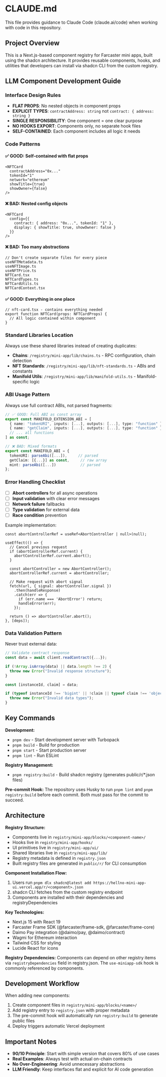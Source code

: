 # CLAUDE.md

This file provides guidance to Claude Code (claude.ai/code) when working with code in this repository.

## Project Overview

This is a Next.js-based component registry for Farcaster mini apps, built using the shadcn architecture. It provides reusable components, hooks, and utilities that developers can install via shadcn CLI from the custom registry.

## LLM Component Development Guide

### Interface Design Rules

- **FLAT PROPS**: No nested objects in component props
- **EXPLICIT TYPES**: `contractAddress: string` not `contract: { address: string }`
- **SINGLE RESPONSIBILITY**: One component = one clear purpose
- **NO HOOKS EXPORT**: Components only, no separate hook files
- **SELF-CONTAINED**: Each component includes all logic it needs

### Code Patterns

#### ✅ GOOD: Self-contained with flat props
```tsx
<NFTCard 
  contractAddress="0x..." 
  tokenId="1"
  network="ethereum"
  showTitle={true}
  showOwner={false}
/>
```

#### ❌ BAD: Nested config objects
```tsx
<NFTCard 
  config={{ 
    contract: { address: "0x...", tokenId: "1" },
    display: { showTitle: true, showOwner: false }
  }}
/>
```

#### ❌ BAD: Too many abstractions
```tsx
// Don't create separate files for every piece
useNFTMetadata.ts
useNFTImage.ts  
useNFTPrice.ts
NFTCard.tsx
NFTCardTypes.ts
NFTCardUtils.ts
NFTCardContext.tsx
```

#### ✅ GOOD: Everything in one place
```tsx
// nft-card.tsx - contains everything needed
export function NFTCard(props: NFTCardProps) {
  // All logic contained within component
}
```

### Standard Libraries Location

Always use these shared libraries instead of creating duplicates:
- **Chains**: `/registry/mini-app/lib/chains.ts` - RPC configuration, chain detection
- **NFT Standards**: `/registry/mini-app/lib/nft-standards.ts` - ABIs and constants
- **Manifold Utils**: `/registry/mini-app/lib/manifold-utils.ts` - Manifold-specific logic

### ABI Usage Pattern

Always use full contract ABIs, not parsed fragments:

```typescript
// ✅ GOOD: Full ABI as const array
export const MANIFOLD_EXTENSION_ABI = [
  { name: "tokenURI", inputs: [...], outputs: [...], type: "function" },
  { name: "getClaim", inputs: [...], outputs: [...], type: "function" },
  // ... all functions
] as const;

// ❌ BAD: Mixed formats
export const MANIFOLD_ABI = {
  tokenURI: parseAbi([...]),     // parsed
  getClaim: [{...}] as const,     // raw array
  mint: parseAbi([...])           // parsed
};
```

### Error Handling Checklist

- [ ] **Abort controllers** for all async operations
- [ ] **Input validation** with clear error messages
- [ ] **Network failure** fallbacks
- [ ] **Type validation** for external data
- [ ] **Race condition** prevention

Example implementation:
```tsx
const abortControllerRef = useRef<AbortController | null>(null);

useEffect(() => {
  // Cancel previous request
  if (abortControllerRef.current) {
    abortControllerRef.current.abort();
  }
  
  const abortController = new AbortController();
  abortControllerRef.current = abortController;
  
  // Make request with abort signal
  fetch(url, { signal: abortController.signal })
    .then(handleResponse)
    .catch(err => {
      if (err.name === 'AbortError') return;
      handleError(err);
    });
    
  return () => abortController.abort();
}, [deps]);
```

### Data Validation Pattern

Never trust external data:
```typescript
// Validate contract response
const data = await client.readContract({...});

if (!Array.isArray(data) || data.length !== 2) {
  throw new Error("Invalid response structure");
}

const [instanceId, claim] = data;

if (typeof instanceId !== 'bigint' || !claim || typeof claim !== 'object') {
  throw new Error("Invalid data types");
}
```

## Key Commands

**Development:**
- `pnpm dev` - Start development server with Turbopack
- `pnpm build` - Build for production
- `pnpm start` - Start production server
- `pnpm lint` - Run ESLint

**Registry Management:**
- `pnpm registry:build` - Build shadcn registry (generates public/r/*.json files)

**Pre-commit Hook:**
The repository uses Husky to run `pnpm lint` and `pnpm registry:build` before each commit. Both must pass for the commit to succeed.

## Architecture

**Registry Structure:**
- Components live in `registry/mini-app/blocks/<component-name>/`
- Hooks live in `registry/mini-app/hooks/`
- UI primitives live in `registry/mini-app/ui/`
- Shared libraries live in `registry/mini-app/lib/`
- Registry metadata is defined in `registry.json`
- Built registry files are generated in `public/r/` for CLI consumption

**Component Installation Flow:**
1. Users run `pnpm dlx shadcn@latest add https://hellno-mini-app-ui.vercel.app/r/<component>.json`
2. shadcn CLI fetches from the custom registry endpoint
3. Components are installed with their dependencies and registryDependencies

**Key Technologies:**
- Next.js 15 with React 19
- Farcaster Frame SDK (@farcaster/frame-sdk, @farcaster/frame-core)
- Daimo Pay integration (@daimo/pay, @daimo/contract)
- Wagmi for Ethereum interaction
- Tailwind CSS for styling
- Lucide React for icons

**Registry Dependencies:**
Components can depend on other registry items via `registryDependencies` field in registry.json. The `use-miniapp-sdk` hook is commonly referenced by components.

## Development Workflow

When adding new components:
1. Create component files in `registry/mini-app/blocks/<name>/`
2. Add registry entry to `registry.json` with proper metadata
3. The pre-commit hook will automatically run `registry:build` to generate public files
4. Deploy triggers automatic Vercel deployment

## Important Notes

- **90/10 Principle**: Start with simple version that covers 80% of use cases
- **Real Examples**: Always test with actual on-chain contracts
- **No Over-Engineering**: Avoid unnecessary abstractions
- **LLM Friendly**: Keep interfaces flat and explicit for AI code generation